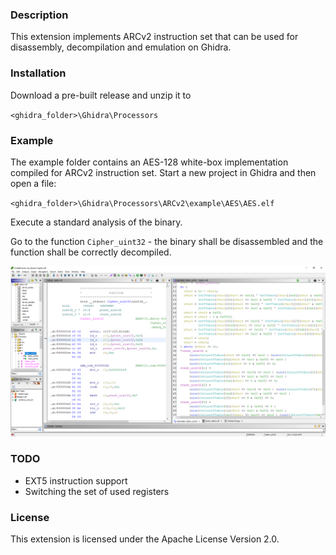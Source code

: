 ### Description
This extension implements ARCv2 instruction set that can be used for disassembly, decompilation and emulation on Ghidra.

### Installation
Download a pre-built release and unzip it to

`<ghidra_folder>\Ghidra\Processors`


### Example
The example folder contains an AES-128 white-box implementation compiled for ARCv2 instruction set. 
Start a new project in Ghidra and then open a file:

`<ghidra_folder>\Ghidra\Processors\ARCv2\example\AES\AES.elf`

Execute a standard analysis of the binary.

Go to the function `Cipher_uint32` - the binary shall be disassembled and the function shall be correctly decompiled.

![alt text](images/AES_Cipher.PNG)

### TODO
* EXT5 instruction support
* Switching the set of used registers

### License
This extension is licensed under the Apache License Version 2.0.
